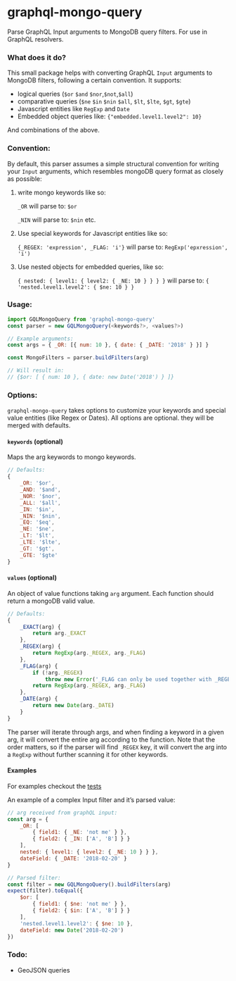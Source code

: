 # graphql-mongo-query

Parse GraphQL Input arguments to MongoDB query filters. For use in GraphQL resolvers.

### What does it do?

This small package helps with converting GraphQL `Input` arguments  to MongoDB filters, following a certain convention. It supports:

-   logical queries (`$or` `$and` `$nor`,`$not`,`$all`)
-   comparative queries (`$ne` `$in` `$nin` `$all`, `$lt`, `$lte`, `$gt`, `$gte`)
-   Javascript entities like `RegExp` and `Date`
-   Embedded object queries like: `{"embedded.level1.level2": 10}`

And combinations of the above.

### Convention:

By default, this parser assumes a simple structural convention for writing your `Input` arguments, which resembles mongoDB query format as closely as possible:

1.  write mongo keywords like so:

    `_OR`  will parse to: `$or`

	`_NIN` will parse to: `$nin` etc.

2.  Use special keywords for Javascript entities like so:

    `{_REGEX: 'expression', _FLAG: 'i'}` will parse to: `RegExp('epxression', 'i')`

3.  Use nested objects for embedded queries, like so:

    `{ nested: { level1: { level2: { _NE: 10 } } } }` will parse to: `{ 'nested.level1.level2': { $ne: 10 } }`

### Usage:

```javascript
import GQLMongoQuery from 'graphql-mongo-query'
const parser = new GQLMongoQuery(<keywords?>, <values?>)

// Example arguments:
const args = { _OR: [{ num: 10 }, { date: { _DATE: '2018' } }] }

const MongoFilters = parser.buildFilters(arg)

// Will result in:
// {$or: [ { num: 10 }, { date: new Date('2018') } ]}
```

### Options:

`graphql-mongo-query` takes options to customize your keywords and special value entities (like Regex or Dates). All options are optional. they will be merged with defaults.

#### `keywords` (optional)

Maps the arg keywords to mongo keywords.

```javascript
// Defaults:
{
	_OR: '$or',
	_AND: '$and',
	_NOR: '$nor',
	_ALL: '$all',
	_IN: '$in',
	_NIN: '$nin',
	_EQ: '$eq',
	_NE: '$ne',
	_LT: '$lt',
	_LTE: '$lte',
	_GT: '$gt',
	_GTE: '$gte'
}
```

#### `values` (optional)

An object of value functions taking `arg` argument. Each function should return a mongoDB valid value.

```javascript
// Defaults:
{
    _EXACT(arg) {
		return arg._EXACT
    },
    _REGEX(arg) {
		return RegExp(arg._REGEX, arg._FLAG)
    },
	_FLAG(arg) {
		if (!arg._REGEX)
			throw new Error('_FLAG can only be used together with _REGEX filter.')
		return RegExp(arg._REGEX, arg._FLAG)
	},
	_DATE(arg) {
		return new Date(arg._DATE)
	}
}
```

The parser will iterate through args, and when finding a keyword in a given arg, it will convert the entire arg  according to the function. Note that the order matters, so if the parser will find `_REGEX` key, it will convert the arg into a `RegExp` without further scanning it for other keywords.

#### Examples

For examples checkout the [tests](https://github.com/jfcieslak/graphql-mongo-query/blob/master/tests/index.test.ts)

An example of a complex Input filter and it’s parsed value:

```javascript
// arg received from graphQL input:
const arg = {
	_OR: [
		{ field1: { _NE: 'not me' } },
		{ field2: { _IN: ['A', 'B'] } }
	],
	nested: { level1: { level2: { _NE: 10 } } },
	dateField: { _DATE: '2018-02-20' }
}

// Parsed filter:
const filter = new GQLMongoQuery().buildFilters(arg)
expect(filter).toEqual({
	$or: [
		{ field1: { $ne: 'not me' } },
		{ field2: { $in: ['A', 'B'] } }
	],
	'nested.level1.level2': { $ne: 10 },
	dateField: new Date('2018-02-20')
})
```

### Todo:

-   GeoJSON queries